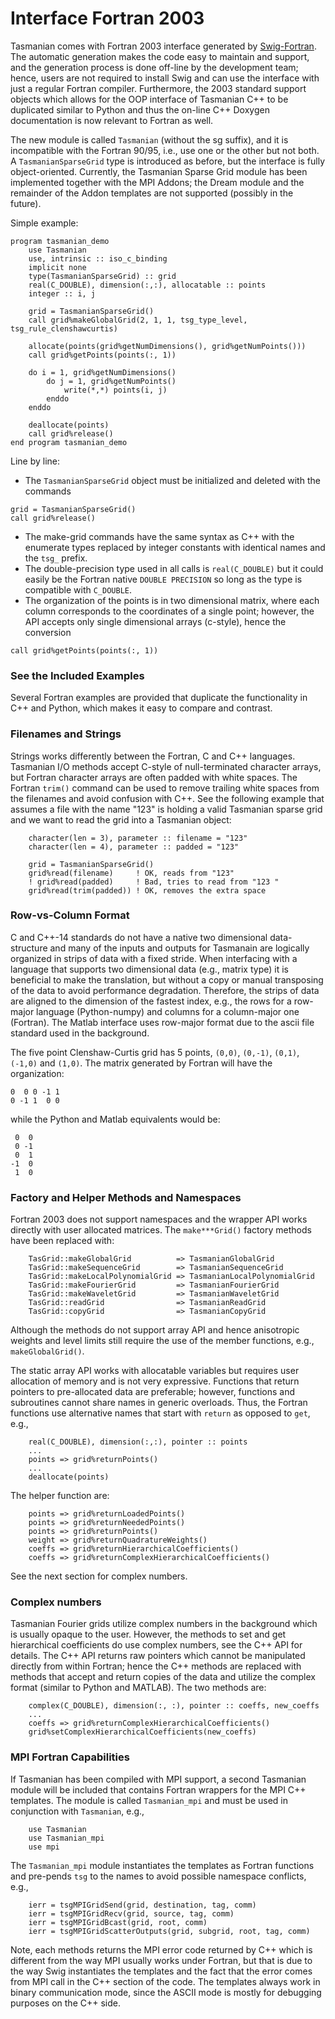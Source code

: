 # Interface Fortran 2003

Tasmanian comes with Fortran 2003 interface generated by [Swig-Fortran](https://github.com/swig-fortran). The automatic generation makes the code easy to maintain and support, and the generation process is done off-line by the development team; hence, users are not required to install Swig and can use the interface with just a regular Fortran compiler. Furthermore, the 2003 standard support objects which allows for the OOP interface of Tasmanian C++ to be duplicated similar to Python and thus the on-line C++ Doxygen documentation is now relevant to Fortran as well.

The new module is called `Tasmanian` (without the sg suffix), and it is incompatible with the Fortran 90/95, i.e., use one or the other but not both. A `TasmanianSparseGrid` type is introduced as before, but the interface is fully object-oriented. Currently, the Tasmanian Sparse Grid module has been implemented together with the MPI Addons; the Dream module and the remainder of the Addon templates are not supported (possibly in the future).

Simple example:
```
program tasmanian_demo
    use Tasmanian
    use, intrinsic :: iso_c_binding
    implicit none
    type(TasmanianSparseGrid) :: grid
    real(C_DOUBLE), dimension(:,:), allocatable :: points
    integer :: i, j

    grid = TasmanianSparseGrid()
    call grid%makeGlobalGrid(2, 1, 1, tsg_type_level, tsg_rule_clenshawcurtis)

    allocate(points(grid%getNumDimensions(), grid%getNumPoints()))
    call grid%getPoints(points(:, 1))

    do i = 1, grid%getNumDimensions()
        do j = 1, grid%getNumPoints()
            write(*,*) points(i, j)
        enddo
    enddo

    deallocate(points)
    call grid%release()
end program tasmanian_demo
```

Line by line:
* The `TasmanianSparseGrid` object must be initialized and deleted with the commands
```
grid = TasmanianSparseGrid()
call grid%release()
```
* The make-grid commands have the same syntax as C++ with the enumerate types replaced by integer constants with identical names and the `tsg_` prefix.
* The double-precision type used in all calls is `real(C_DOUBLE)` but it could easily be the Fortran native `DOUBLE PRECISION` so long as the type is compatible with `C_DOUBLE`.
* The organization of the points is in two dimensional matrix, where each column corresponds to the coordinates of a single point; however, the API accepts only single dimensional arrays (c-style), hence the conversion
```
call grid%getPoints(points(:, 1))
```

### See the Included Examples
Several Fortran examples are provided that duplicate the functionality in C++ and Python, which makes it easy to compare and contrast.

### Filenames and Strings
Strings works differently between the Fortran, C and C++ languages. Tasmanian I/O methods accept C-style of null-terminated character arrays, but Fortran character arrays are often padded with white spaces. The Fortran `trim()` command can be used to remove trailing white spaces from the filenames and avoid confusion with C++. See the following example that assumes a file with the name "123" is holding a valid Tasmanian sparse grid and we want to read the grid into a Tasmanian object:
```
    character(len = 3), parameter :: filename = "123"
    character(len = 4), parameter :: padded = "123"

    grid = TasmanianSparseGrid()
    grid%read(filename)     ! OK, reads from "123"
    ! grid%read(padded)     ! Bad, tries to read from "123 "
    grid%read(trim(padded)) ! OK, removes the extra space
```

### Row-vs-Column Format
C and C++-14 standards do not have a native two dimensional data-structure and many of the inputs and outputs for Tasmanain are logically organized in strips of data with a fixed stride. When interfacing with a language that supports two dimensional data (e.g., matrix type) it is beneficial to make the translation, but without a copy or manual transposing of the data to avoid performance degradation. Therefore, the strips of data are aligned to the dimension of the fastest index, e.g., the rows for a row-major language (Python-numpy) and columns for a column-major one (Fortran). The Matlab interface uses row-major format due to the ascii file standard used in the background.

The five point Clenshaw-Curtis grid has 5 points, `(0,0)`, `(0,-1)`, `(0,1)`, `(-1,0)` and `(1,0)`. The matrix generated by Fortran will have the organization:
```
0  0 0 -1 1
0 -1 1  0 0
```
while the Python and Matlab equivalents would be:
```
 0  0
 0 -1
 0  1
-1  0
 1  0
```

### Factory and Helper Methods and Namespaces

Fortran 2003 does not support namespaces and the wrapper API works directly with user allocated matrices. The `make***Grid()` factory methods have been replaced with:
```
    TasGrid::makeGlobalGrid          => TasmanianGlobalGrid
    TasGrid::makeSequenceGrid        => TasmanianSequenceGrid
    TasGrid::makeLocalPolynomialGrid => TasmanianLocalPolynomialGrid
    TasGrid::makeFourierGrid         => TasmanianFourierGrid
    TasGrid::makeWaveletGrid         => TasmanianWaveletGrid
    TasGrid::readGrid                => TasmanianReadGrid
    TasGrid::copyGrid                => TasmanianCopyGrid
```
Although the methods do not support array API and hence anisotropic weights and level limits still require the use of the member functions, e.g., `makeGlobalGrid()`.

The static array API works with allocatable variables but requires user allocation of memory and is not very expressive. Functions that return pointers to pre-allocated data are preferable; however, functions and subroutines cannot share names in generic overloads. Thus, the Fortran functions use alternative names that start with `return` as opposed to `get`, e.g.,
```
    real(C_DOUBLE), dimension(:,:), pointer :: points
    ...
    points => grid%returnPoints()
    ...
    deallocate(points)
```
The helper function are:
```
    points => grid%returnLoadedPoints()
    points => grid%returnNeededPoints()
    points => grid%returnPoints()
    weight => grid%returnQuadratureWeights()
    coeffs => grid%returnHierarchicalCoefficients()
    coeffs => grid%returnComplexHierarchicalCoefficients()
```
See the next section for complex numbers.

### Complex numbers

Tasmanian Fourier grids utilize complex numbers in the background which is usually opaque to the user. However, the methods to set and get hierarchical coefficients do use complex numbers, see the C++ API for details. The C++ API returns raw pointers which cannot be manipulated directly from within Fortran; hence the C++ methods are replaced with methods that accept and return copies of the data and utilize the complex format (similar to Python and MATLAB). The two methods are:
```
    complex(C_DOUBLE), dimension(:, :), pointer :: coeffs, new_coeffs
    ...
    coeffs => grid%returnComplexHierarchicalCoefficients()
    grid%setComplexHierarchicalCoefficients(new_coeffs)
```

### MPI Fortran Capabilities

If Tasmanian has been compiled with MPI support, a second Tasmanian module will be included that contains Fortran wrappers for the MPI C++ templates. The module is called `Tasmanian_mpi` and must be used in conjunction with `Tasmanian`, e.g.,
```
    use Tasmanian
    use Tasmanian_mpi
    use mpi
```
The `Tasmanian_mpi` module instantiates the templates as Fortran functions and pre-pends `tsg` to the names to avoid possible namespace conflicts, e.g.,
```
    ierr = tsgMPIGridSend(grid, destination, tag, comm)
    ierr = tsgMPIGridRecv(grid, source, tag, comm)
    ierr = tsgMPIGridBcast(grid, root, comm)
    ierr = tsgMPIGridScatterOutputs(grid, subgrid, root, tag, comm)
```
Note, each methods returns the MPI error code returned by C++ which is different from the way MPI usually works under Fortran, but that is due to the way Swig instantiates the templates and the fact that the error comes from MPI call in the C++ section of the code. The templates always work in binary communication mode, since the ASCII mode is mostly for debugging purposes on the C++ side.

